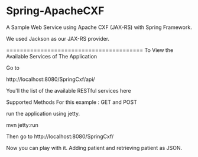 Spring-ApacheCXF
================

A Sample Web Service using Apache CXF (JAX-RS) with Spring Framework.

We used Jackson as our JAX-RS provider.

========================================
To View the Available Services of The Application

Go to 

http://localhost:8080/SpringCxf/api/

You'll the list of the available RESTful services here 

Supported Methods For this example : GET and POST

run the application using jetty.

mvn jetty:run

Then go to http://localhost:8080/SpringCxf/

Now you can play with it. Adding patient and retrieving patient as JSON.




